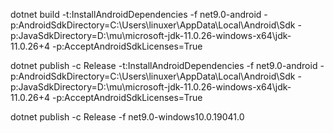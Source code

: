 dotnet build -t:InstallAndroidDependencies -f net9.0-android -p:AndroidSdkDirectory=C:\Users\linuxer\AppData\Local\Android\Sdk -p:JavaSdkDirectory=D:\mu\microsoft-jdk-11.0.26-windows-x64\jdk-11.0.26+4 -p:AcceptAndroidSdkLicenses=True


dotnet publish -c Release -t:InstallAndroidDependencies -f net9.0-android -p:AndroidSdkDirectory=C:\Users\linuxer\AppData\Local\Android\Sdk -p:JavaSdkDirectory=D:\mu\microsoft-jdk-11.0.26-windows-x64\jdk-11.0.26+4 -p:AcceptAndroidSdkLicenses=True


dotnet publish -c Release -f net9.0-windows10.0.19041.0 